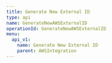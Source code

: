 ```yaml
---
title: Generate New External ID
type: api
name: GenerateNewAWSExternalID
operationId: GenerateNewAWSExternalID
menu:
  api_v1:
    name: Generate New External ID
    parent: AWSIntegration
---
```


